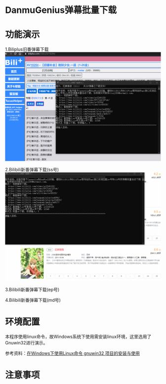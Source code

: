 # DanmuGenius弹幕批量下载


# 功能演示
1.Biliplus旧番弹幕下载
![](https://github.com/liuzj288/DanmuGenius/blob/4bd263e1a0ca5d56e37d2c5feb3ac7ec53eb5aa8/image/%E7%A4%BA%E4%BE%8B1%20av%E5%8F%B7%E4%B8%8B%E8%BD%BD%E5%BC%B9%E5%B9%95.gif)

2.Bilibili新番弹幕下载(ss号)
![](https://github.com/liuzj288/DanmuGenius/blob/1cfce1dcc00842a9f8084d4ce8a30a1d3e768a0d/image/%E7%A4%BA%E4%BE%8B2%20ss%E5%8F%B7%E4%B8%8B%E8%BD%BD%E5%BC%B9%E5%B9%95.gif)

3.Bilibili新番弹幕下载(ep号)
![]()

4.Bilibili新番弹幕下载(md号)
![]()

# 环境配置

本程序使用linux命令，故Windows系统下使用需安装linux环境，这里选用了Gnuwin32进行演示。


参考资料：[在Windows下使用Linux命令 gnuwin32 项目的安装与使用](https://blog.csdn.net/xiao1_1bing/article/details/86174449)


# 注意事项
